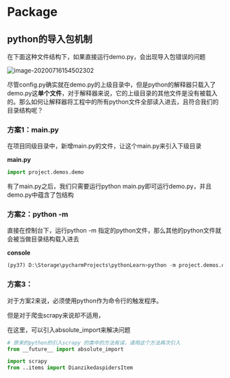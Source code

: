 # Package

## python的导入包机制

在下面这种文件结构下，如果直接运行demo.py，会出现导入包错误的问题

![image-20200716154502302](D:\LearningNotes\ai\python\1_1.png)

尽管config.py确实就在demo.py的上级目录中，但是python的解释器只载入了demo.py这**单个文件**，对于解释器来说，它的上级目录的其他文件是没有被载入的。那么如何让解释器将工程中的所有python文件全部读入进去，且符合我们的目录结构呢？

### 方案1：main.py

在项目同级目录中，新增main.py的文件，让这个main.py来引入下级目录

**main.py**

```python
import project.demos.demo
```

有了main.py之后，我们只需要运行python main.py即可运行demo.py，并且demo.py中蕴含了包结构

### 方案2：python -m

直接在控制台下，运行python -m 指定的python文件，那么其他的python文件就会被当做目录结构载入进去

**console**

```python
(py37) D:\Storage\pycharmProjects\pythonLearn>python -m project.demos.demo
```

### 方案3：

对于方案2来说，必须使用python作为命令行的触发程序。

但是对于爬虫scrapy来说却不适用，

在这里，可以引入absolute_import来解决问题

```python
# 原来的python的引入scrapy 的类中的方法有误，请用这个方法再次引入
from __future__ import absolute_import

import scrapy
from ..items import DianzikedaspidersItem
```